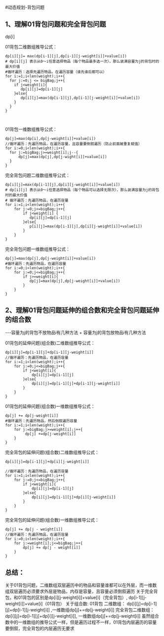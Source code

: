 #动态规划-背包问题

## 1、理解01背包问题和完全背包问题
dp[i]

01背包二维数组推导公式：
```
dp[i][j]= max(dp[i-1][j],dp[i-1][j-weight[i]]+value[i])
# dp[i][j] 表示从0～i任意选择物品（每个物品最多选一次），那么装满容量为j的背包时的最大价值
#循环遍历：选择先遍历物品，在遍历容量（谁先谁后都可以）
for i:=1;i<len(weight);i++{
  for j:=0;j <= bigBag;j++{
    if j<weight[i]{
       dp[i][j]=dp[i-1][j]
    }else{
       dp[i][j]=max(dp[i-1][j],dp[i-1][j-weight[i]]+value[i])
    }
  }
}



```

01背包一维数组推导公式：
```
dp[j]=max(dp[i],dp[j-weight[i]]+value[i])
//循环遍历：先遍历物品，在遍历容量，且容量要倒叙遍历（防止前面被重复赋值）
for i:=0;i<len(weight);i++{
  for j:=bigBag;j>=weight[i];j--{
      dp[j]=max(dp[j],dp[j-wight[i]]+value[i])
  }
}

```


完全背包问题二维数组推导公式：
```
dp[i][j]=max(dp[i-1][j],dp[i][j-weight[i]]+value[i])
# dp[i][j] 表示从0～i任意选择物品（每个物品可以选择无限次），那么装满容量为j的背包时的最大价值
# 循环遍历：先遍历物品，在遍历容量
for i:=1;i<len(weight);i++{
    for j:=0;j<=bigBag;j++{
        if j<weight[i] {
           dp[i][j]=dp[i-1][j]
        }else{
           p[i][j]=max(dp[i-1][j],dp[i][j-weight[i]]+value[i])
        }
    }
}
```

完全背包问题一维数组推导公式：
```
dp[j]=max(dp[j],dp[j-weight[i]]+value[i])
#循环遍历：先遍历物品，在遍历容量
for i:=0;i<len(weight);i++{
    for j:=0;j<=bigBag;j++{
        if j>=weight[i]{
           dp[j]=max(dp[j],dp[j-weight[i]]+value[i])
        }
    }
}

```


## 2、理解01背包问题延伸的组合数和完全背包问题延伸的组合数
---容量为j的背包不放物品i有几种方法 + 容量为j的背包放物品i有几种方法

01背包的延伸问题(组合数)二维数组推导公式：
```
dp[i][j]=dp[i-1][j]+dp[i-1][j-weight[i]]
//循环遍历：先遍历物品，在遍历容量
for i:=1;i<len(weight);i++{
    for j:=0;j<=bigBag;j++{
        if j<weight[i]{
            dp[i][j]=dp[i-1][j]
        }else{
            dp[i][j]=dp[i-1][j]+dp[i-1][j-weight[i]]
        }
    }
}

```

01背包的延伸问题(组合数)一维数组推导公式：
```
dp[j] += dp[j-weight[i]]
#循环遍历：先遍历物品，然后倒叙遍历容量
for i:=1;i<len(weight);i++{
    for j:=bigBag;j>=weight[i];j++{
         dp[j] +=dp[j-weight[i]]
    }
}
```

完全背包的延伸问题(组合数)二维数组推导公式：
```
dp[i][j]=dp[i-1][j]+dp[i][j-weight[i]]

//循环遍历：先遍历物品，在遍历容量
for i:=1;i<len(weight);i++{
    for j:=0;j<=bigBag;j++{
        if j<weight[i]{
            dp[i][j]=dp[i-1][j]
        }else{
            dp[i][j]=dp[i-1][j]+dp[i][j-weight[i]]
        }
    }
}
```

完全背包的延伸问题(组合数)一维数组推导公式：
```
dp[j] += dp[j - weight[i]]
//循环遍历：先遍历物品，在遍历容量
for i:=0;i<len(weight);i++{
    for j:=weight[i];j<=bigBag;j++{
        dp[j] += dp[j - weight[i]]
    }
}
```


## 总结：
关于01背包问题，二维数组双层遍历中的物品和容量谁都可以在外层，而一维数组双层遍历必须要求外层是物品，内存是容量，且容量必须倒叙遍历
关于完全背包，和01背包的区别是dp[i][j-weight[i]]+value[i]（完全背包）, dp[i-1][j-weight[i]]+value[i]（01背包）
关于组合数:
01背包 二维数组： dp[i][j]=dp[i-1][j]+dp[i-1][j-weight[i]] ,一维数组dp[j]+=dp[j-weight[i]]
完全背包二维数组： dp[i][j]=dp[i-1][j]+dp[i][j-weight[i]],  一维数组dp[j]+=dp[j-weight[i]]
虽然组合数中的一维数组的推导公式一样，但是遍历过程不一样，01背包内层遍历的容量要倒叙，完全背包的内层遍历无要求